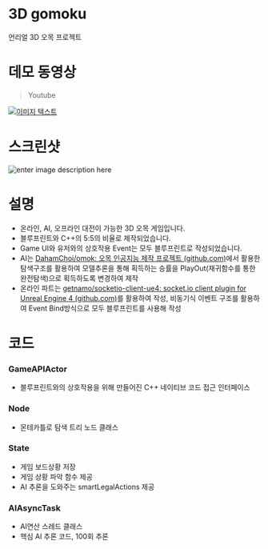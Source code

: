# 3D gomoku

언리얼 3D 오목 프로젝트

# 데모 동영상

> Youtube

[![이미지 텍스트](http://img.youtube.com/vi/fmlWYqndRac/0.jpg)](https://www.youtube.com/watch?v=fmlWYqndRac)

# 스크린샷
![enter image description here](https://lh3.googleusercontent.com/2Z51NysMWAHzW36N30JXdl8oTWS1n5XSSezce6lRY_w7KXmB6hvnKn8sCL6rAqmsmPOfk8DlEmUcQAmqSjDW855edl-WgQH9RtqsyuYnls8SiVK7KIhfB605Vrpz4FPgwib-xilb=w2400)

# 설명
 - 온라인, AI, 오프라인 대전이 가능한 3D 오목 게임입니다.
 - 블루프린트와 C++의 5:5의 비율로 제작되었습니다.
 - Game UI와 유저와의 상호작용 Event는 모두 블루프린트로 작성되었습니다.
 - AI는 [DahamChoi/omok: 오목 인공지능 제작 프로젝트 (github.com)](https://github.com/DahamChoi/omok)에서 활용한 탐색구조를 활용하여 모델추론을 통해 획득하는 승률을 PlayOut(재귀함수를 통한 완전탐색)으로 획득하도록 변경하여 제작
 - 온라인 파트는 [getnamo/socketio-client-ue4: socket.io client plugin for Unreal Engine 4 (github.com)](https://github.com/getnamo/socketio-client-ue4)를 활용하여 작성, 비동기식 이벤트 구조를 활용하여 Event Bind방식으로 모두 블루프린트를 사용해 작성
# 코드

### GameAPIActor
 - 블루프린트와의 상호작용을 위해 만들어진 C++ 네이티브 코드 접근 인터페이스

### Node
 - 몬테카틀로 탐색 트리 노드 클래스

### State
 - 게임 보드상황 저장
 - 게임 상황 파악 함수 제공
 - AI 추론을 도와주는 smartLegalActions 제공

### AIAsyncTask
 - AI연산 스레드 클래스
 - 핵심 AI 추론 코드, 100회 추론
 

